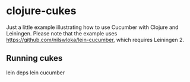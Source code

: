 # clojure-cukes

Just a little example illustrating how to use Cucumber with Clojure and Leiningen. Please note that the example uses https://github.com/nilswloka/lein-cucumber, which requires Leiningen 2.

## Running cukes

lein deps
lein cucumber